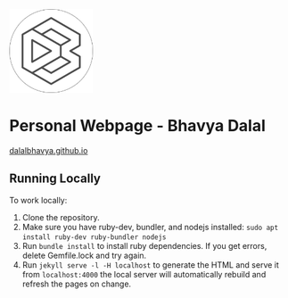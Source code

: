 
<img src="images/bd_icon_circle_light.png"  width="150" height="150">

# Personal Webpage - Bhavya Dalal
[dalalbhavya.github.io](https://dalalbhavya.github.io/)

## Running Locally

To work locally:

1. Clone the repository.
1. Make sure you have ruby-dev, bundler, and nodejs installed: `sudo apt install ruby-dev ruby-bundler nodejs`
1. Run `bundle install` to install ruby dependencies. If you get errors, delete Gemfile.lock and try again.
1. Run `jekyll serve -l -H localhost` to generate the HTML and serve it from `localhost:4000` the local server will automatically rebuild and refresh the pages on change.

